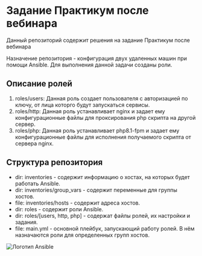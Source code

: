 # Задание Практикум после вебинара
Данный репозиторий содержит решения на задание Практикум после вебинара

Назначение репозитория - конфигурация двух удаленных машин при помощи Ansible. Для выполнения данной задачи созданы роли.

## Описание ролей

1. roles/users: Данная роль создает пользователя с авторизацией по ключу, от лица которго будут запускаться сервисы.
2. roles/http: Данная роль устанавливает nginx и задает ему конфигурационные файлы для проксирования php скрипта на другой сервер.
3. roles/php: Данная роль устанавливает php8.1-fpm и задает ему конфигурационные файлы для исполнения получаемого скрипта от сервера nginx.

## Структура репозитория

- dir: inventories - содержит информацию о хостах, на которых будет работать Ansible.
- dir: inventories/group_vars - содержит переменные для группы хостов.
- file: inventories/hosts - содержит адреса хостов.
- dir: roles - содержит роли Ansible.
- dir: roles/[users, http, php] - содержат файлы ролей, их настройки и задания.
- file: main.yml - основной плейбук, запускающий работу ролей. В нём назначаются роли для определенных групп хостов.

![Логотип Ansible](https://velog.velcdn.com/images/salgu1998/post/c94c5162-95c3-4159-98bf-9f12446b381a/image.png)